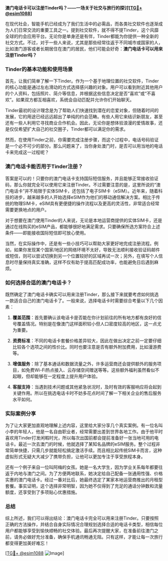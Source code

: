 **澳门电话卡可以注册Tinder吗？——一场关于社交与旅行的探讨[[TG💪+ @esim1088](https://t.me/s/esim1088)]**

在现代社会，智能手机已经成为了我们生活中的必需品，而各类社交软件也逐渐成为人们日常交流的重要工具之一。提到社交软件，就不得不提Tinder，这个风靡全球的约会应用平台。无论你是单身还是有伴，Tinder都能为你提供一种全新的社交方式。不过，对于一些人来说，尤其是那些经常往返于不同城市或国家的人，比如澳门游客或者长期居住在澳门的居民，他们可能会好奇：**澳门电话卡可以用来注册Tinder吗？**

### Tinder的基本功能和使用场景

首先，让我们简单了解一下Tinder。作为一个基于地理位置的社交软件，Tinder的核心功能是通过左右滑动的方式选择感兴趣的对象。用户可以看到附近其他用户的个人资料，包括照片、简介等信息，并根据这些信息决定是否“喜欢”或“不喜欢”。如果双方都互相喜欢，系统会自动匹配并允许你们开始聊天。

Tinder最初的设计理念是为了帮助人们快速找到潜在的恋爱对象，但随着时间的发展，它的用途已经远远超出了单纯的约会范畴。有些人用它来结识新朋友，甚至还有一些人利用它寻找商业合作机会。因此，无论你是想体验浪漫的爱情故事，还是仅仅希望扩大自己的社交圈子，Tinder都可以满足你的需求。

然而，在使用Tinder之前，你需要完成注册步骤，而这个过程中，电话号码验证是一个必不可少的部分。那么问题来了，当你身处澳门时，是否可以用当地的电话卡来完成这一过程呢？

### 澳门电话卡能否用于Tinder注册？

答案是可以的！只要你的澳门电话卡支持国际短信服务，并且能够正常接收验证码，那么你就完全可以使用它来注册Tinder。不过需要注意的是，这里所说的“澳门电话卡”并不局限于实体SIM卡，还包括了电子SIM卡（eSIM）。近年来，随着科技的进步，越来越多的人开始选择eSIM作为他们的移动通信解决方案。相比于传统的物理SIM卡，eSIM具有更便捷的操作流程以及更高的灵活性，非常适合经常需要更换地点的用户。

对于想要在澳门使用Tinder的人来说，无论是本地运营商提供的实体SIM卡，还是通过在线购买的eSIM产品，都能够很好地满足需求。只要确保所选方案符合上述条件——即能接收国际短信即可放心使用。

当然，在实际操作中，还是有一些小技巧可以帮助大家更好地完成注册流程。例如，如果你发现某个国家/地区的网络环境不太好，导致无法顺利接收验证码邮件或短信，则可以尝试切换到另一个位置较好的区域再试一次；另外，在填写个人信息时尽量保持真实准确，这样不仅有助于提高匹配成功率，也能避免日后遇到麻烦。

### 如何选择合适的澳门电话卡？

既然确定了澳门电话卡确实可以用来注册Tinder，那么接下来就要考虑如何挑选一款适合自己的澳门电话卡了。一般来说，选择电话卡时需要综合考量以下几个因素：

1. **覆盖范围**：首先要确认该电话卡是否能在你计划前往的所有地方都有良好的信号覆盖情况。特别是在像澳门这样面积较小但人口密度较高的地区，这一点尤为重要。
   
2. **资费标准**：不同的电话卡套餐价格差异较大，因此在做出决定之前一定要仔细比较各个选项之间的性价比。同时也要注意是否有额外附加费用，比如漫游费等。

3. **增值服务**：除了基本通话和数据流量之外，许多运营商还会提供额外的服务项目，如免费Wi-Fi热点接入、云存储空间赠送等等。这些额外福利虽然看似不起眼，但却能够在一定程度上提升用户体验。

4. **客服支持**：当遇到技术问题或其他紧急状况时，及时有效的客服响应将会起到关键作用。所以在挑选电话卡时不妨多花点时间了解一下相关企业的售后服务水平如何。

### 实际案例分享

为了让大家更加直观地理解上述内容，这里给大家分享几个真实案例。有一位名叫小李的年轻人，他是一名自由职业者，经常需要出差到世界各地工作。由于他平时喜欢用Tinder打发闲暇时光，所以每次出国前都会提前准备好一张当地可用的电话卡。最近一次去澳门的时候，他就选择了某知名品牌的eSIM服务。整个过程非常简单快捷，只需几步就能轻松搞定激活手续。而且相比起传统SIM卡而言，这种虚拟形式无疑大大减少了携带负担，让他可以更加专注于享受旅程本身。

还有一个例子来自一位叫阿梅的女孩。她是一名大学生，因为学业关系每年都要往返于内地与澳门之间。为了方便两地联系，她决定给自己配备一张通用性强、价格实惠的澳门电话卡。经过一番对比后，她最终选定了某家本地运营商推出的月租型套餐。事实证明，这个选择非常明智，因为她不仅得到了充足的通话分钟数和流量额度，还享受到了多项贴心优惠措施。

### 总结

综上所述，我们可以得出结论：澳门电话卡完全可以用来注册Tinder。只要按照正确的方法操作，并结合自身实际情况合理规划选择合适的电话卡类型，相信每位用户都能够享受到愉快顺畅的社交体验。最后再次提醒大家，在准备前往澳门之前，请务必做好充分准备，确保手机通讯畅通无阻。只有这样，才能让每一次旅行都变得更加美好难忘！

[[TG💪+ @esim1088](https://t.me/s/esim1088) ![Image](https://i.postimg.cc/4NQfJmqS/Snipaste-2025-05-13-00-14-12.png)]